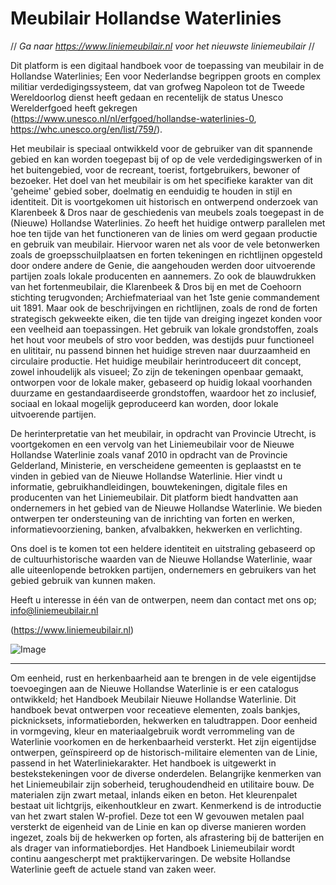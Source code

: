# Meubilair Hollandse Waterlinies

// <i>Ga naar https://www.liniemeubilair.nl voor het nieuwste liniemeubilair</i> //


Dit platform is een digitaal handboek voor de toepassing van meubilair in de Hollandse Waterlinies; Een voor Nederlandse begrippen groots en complex militiar verdedigingssysteem, dat van grofweg Napoleon tot de Tweede Wereldoorlog dienst heeft gedaan en recentelijk de status Unesco Werelderfgoed heeft gekregen (https://www.unesco.nl/nl/erfgoed/hollandse-waterlinies-0, https://whc.unesco.org/en/list/759/). 

Het meubilair is speciaal ontwikkeld voor de gebruiker van dit spannende gebied en kan worden toegepast bij of op de vele verdedigingswerken of in het buitengebied, voor de recreant, toerist, fortgebruikers, bewoner of bezoeker. Het doel van het meubilair is om het specifieke karakter van dit 'geheime' gebied sober, doelmatig en eenduidig te houden in stijl en identiteit. Dit is voortgekomen uit historisch en ontwerpend onderzoek van Klarenbeek & Dros naar de geschiedenis van meubels zoals toegepast in de (Nieuwe) Hollandse Waterlinies. Zo heeft het huidige ontwerp parallelen met hoe ten tijde van het functioneren van de linies om werd gegaan productie en gebruik van meubilair. Hiervoor waren net als voor de vele betonwerken zoals de groepsschuilplaatsen en forten tekeningen en richtlijnen opgesteld door ondere andere de Genie, die aangehouden werden door uitvoerende partijen zoals lokale producenten en aannemers. Zo ook de blauwdrukken van het fortenmeubilair, die Klarenbeek & Dros bij en met de Coehoorn stichting terugvonden; Archiefmateriaal van het 1ste genie commandement uit 1891. Maar ook de beschrijvingen en richtlijnen, zoals de rond de forten strategisch gekweekte eiken, die ten tijde van dreiging ingezet konden voor een veelheid aan toepassingen. Het gebruik van lokale grondstoffen, zoals het hout voor meubels of stro voor bedden, was destijds puur functioneel en ulititair, nu passend binnen het huidige streven naar duurzaamheid en circulaire productie. Het huidige meubilair herintroduceert dit concept, zowel inhoudelijk als visueel; Zo zijn de tekeningen openbaar gemaakt, ontworpen voor de lokale maker, gebaseerd op huidig lokaal voorhanden duurzame en gestandaardiseerde grondstoffen, waardoor het zo inclusief, sociaal en lokaal mogelijk geproduceerd kan worden, door lokale uitvoerende partijen.

De herinterpretatie van het meubilair, in opdracht van Provincie Utrecht, is voortgekomen en een vervolg van het Liniemeubilair voor de Nieuwe Hollandse Waterlinie zoals vanaf 2010 in opdracht van de Provincie Gelderland, Ministerie, en verscheidene gemeenten is geplaastst en te vinden in gebied van de Nieuwe Hollandse Waterlinie. Hier vindt u informatie, gebruikhandleidingen, bouwtekeningen, digitale files en producenten van het Liniemeubilair. Dit platform biedt handvatten aan ondernemers in het gebied van de Nieuwe Hollandse Waterlinie. We bieden ontwerpen ter ondersteuning van de inrichting van forten en werken, informatievoorziening, banken, afvalbakken, hekwerken en verlichting.

Ons doel is te komen tot een heldere identiteit en uitstraling gebaseerd op de cultuurhistorische waarden van de Nieuwe Hollandse Waterlinie, waar alle uiteenlopende betrokken partijen, ondernemers en gebruikers van het gebied gebruik van kunnen maken. 

Heeft u interesse in één van de ontwerpen, neem dan contact met ons op; info@liniemeubilair.nl

(https://www.liniemeubilair.nl)

![Image](https://user-images.githubusercontent.com/117828831/201355275-69bb22dc-4032-4aa5-a6a7-15a62210079e.jpg)

---

Om eenheid, rust en herkenbaarheid aan te brengen in
de vele eigentijdse toevoegingen aan de Nieuwe
Hollandse Waterlinie is er een catalogus ontwikkeld; het
Handboek Meubilair Nieuwe Hollandse Waterlinie. Dit
handboek bevat ontwerpen voor receatieve elementen,
zoals bankjes, picknicksets, informatieborden, hekwerken en taludtrappen. Door eenheid in vormgeving, kleur
en materiaalgebruik wordt verrommeling van de
Waterlinie voorkomen en de herkenbaarheid versterkt.
Het zijn eigentijdse ontwerpen, geïnspireerd op de
historisch-militaire elementen van de Linie, passend in
het Waterliniekarakter. Het handboek is uitgewerkt in
bestekstekeningen voor de diverse onderdelen.
Belangrijke kenmerken van het Liniemeubilair zijn
soberheid, terughoudendheid en utilitaire bouw. De
materialen zijn zwart metaal, inlands eiken en beton. Het
kleurenpalet bestaat uit lichtgrijs, eikenhoutkleur en
zwart. Kenmerkend is de introductie van het zwart stalen
W-profiel. Deze tot een W gevouwen metalen paal
versterkt de eigenheid van de Linie en kan op diverse
manieren worden ingezet, zoals bij de hekwerken op
forten, als afrastering bij de batterijen en als drager van
informatiebordjes.
Het Handboek Liniemeubilair wordt continu aangescherpt
met praktijkervaringen. De website Hollandse Waterlinie
geeft de actuele stand van zaken weer.
